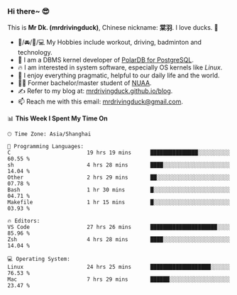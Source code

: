 ### Hi there~ 😎

This is **Mr Dk. (mrdrivingduck)**, Chinese nickname: **棠羽**. I love ducks. 🦆

- 💪/🚘/🏸/💻 My Hobbies include workout, driving, badminton and technology.
- 🍊 I am a DBMS kernel developer of [PolarDB for PostgreSQL](https://github.com/ApsaraDB/PolarDB-for-PostgreSQL).
- 🔥 I am interested in system software, especially OS kernels like *Linux*.
- 🔧 I enjoy everything pragmatic, helpful to our daily life and the world.
- 👨‍🎓 Former bachelor/master student of [NUAA](https://en.wikipedia.org/wiki/Nanjing_University_of_Aeronautics_and_Astronautics).
- ✍ Refer to my blog at: [mrdrivingduck.github.io/blog](https://mrdrivingduck.github.io/blog/).
- 📫 Reach me with this email: [mrdrivingduck@gmail.com](mailto:mrdrivingduck@gmail.com).

<!--START_SECTION:waka-->
📊 **This Week I Spent My Time On** 

```text
🕑︎ Time Zone: Asia/Shanghai

💬 Programming Languages: 
C                        19 hrs 19 mins      ███████████████░░░░░░░░░░   60.55 % 
sh                       4 hrs 28 mins       ████░░░░░░░░░░░░░░░░░░░░░   14.04 % 
Other                    2 hrs 29 mins       ██░░░░░░░░░░░░░░░░░░░░░░░   07.78 % 
Bash                     1 hr 30 mins        █░░░░░░░░░░░░░░░░░░░░░░░░   04.71 % 
Makefile                 1 hr 15 mins        █░░░░░░░░░░░░░░░░░░░░░░░░   03.93 % 

🔥 Editors: 
VS Code                  27 hrs 26 mins      █████████████████████░░░░   85.96 % 
Zsh                      4 hrs 28 mins       ████░░░░░░░░░░░░░░░░░░░░░   14.04 % 

💻 Operating System: 
Linux                    24 hrs 25 mins      ███████████████████░░░░░░   76.53 % 
Mac                      7 hrs 29 mins       ██████░░░░░░░░░░░░░░░░░░░   23.47 % 
```


<!--END_SECTION:waka-->

<!-- ![Mr Dk.'s GitHub Stats](https://github-readme-stats.vercel.app/api?username=mrdrivingduck&count_private&show_icons=true&theme=buefy) -->

<!-- ![Most Used Languages](https://github-readme-stats.vercel.app/api/top-langs/?username=mrdrivingduck&exclude_repo=mips32-CPU,snort-tcp-socket&theme=buefy&layout=compact&langs_count=10) -->


<!--
**mrdrivingduck/mrdrivingduck** is a ✨ _special_ ✨ repository because its `README.md` (this file) appears on your GitHub profile.

Here are some ideas to get you started:

- 🔭 I’m currently working on ...
- 🌱 I’m currently learning ...
- 👯 I’m looking to collaborate on ...
- 🤔 I’m looking for help with ...
- 💬 Ask me about ...
- 📫 How to reach me: ...
- 😄 Pronouns: ...
- ⚡ Fun fact: ...
-->
